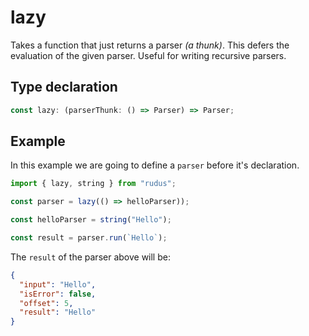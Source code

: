 # lazy

Takes a function that just returns a parser _(a thunk)_. This defers the evaluation of the given parser. Useful for writing recursive parsers.

## Type declaration

```ts
const lazy: (parserThunk: () => Parser) => Parser;
```

## Example

In this example we are going to define a `parser` before it's declaration.

```ts
import { lazy, string } from "rudus";

const parser = lazy(() => helloParser));

const helloParser = string("Hello");

const result = parser.run(`Hello`);
```

The `result` of the parser above will be:

```json
{
  "input": "Hello",
  "isError": false,
  "offset": 5,
  "result": "Hello"
}
```
